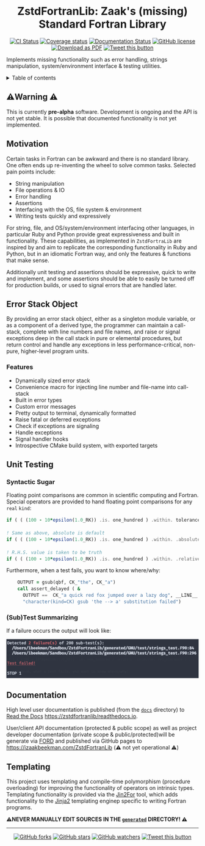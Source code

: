 <div align="center">

# ZstdFortranLib: Zaak's (missing) Standard Fortran Library

[![CI Status][GHA CI img]][GH Actions CI]
[![Coverage status][Test Coverage img]][Code Coverage]
[![Documentation Status][Docs img]][Documentation]
[![GitHub license][license img]][license]
[![Download as PDF][pdf img]][README.pdf]
[![Tweet this button][twitter img]][default tweet]

</div>

Implements missing functionality such as error handling, strings manipulation, system/environment interface &
testing utilities.

<details>
<summary>Table of contents</summary>

<!-- toc -->

- [:warning:Warning :warning:](#warningwarning-warning)
- [Motivation](#motivation)
- [Error Stack Object](#error-stack-object)
  * [Features](#features)
- [Unit Testing](#unit-testing)
  * [Syntactic Sugar](#syntactic-sugar)
  * [(Sub)Test Summarizing](#subtest-summarizing)
- [Documentation](#documentation)
- [Templating](#templating)

<!-- tocstop -->

</details>

## :warning:Warning :warning:

This is currently __pre-alpha__ software. Development is ongoing and the API is not yet stable.
It is possible that documented functionality is not yet implemented.

## Motivation

Certain tasks in Fortran can be awkward and there is no standard library.
One often ends up re-inventing the wheel to solve common tasks. Selected pain points include:

- String manipulation
- File operations & IO
- Error handling
- Assertions
- Interfacing with the OS, file system & environment
- Writing tests quickly and expressively

For string, file, and OS/system/environment interfacing other languages, in particular Ruby and Python
provide great expressiveness and built in functionality. These capabilities, as implemented in
`ZstdFortraLib` are inspired by and aim to replicate the corresponding functionality in Ruby and Python,
but in an idiomatic Fortran way, and only the features & functions that make sense.

Additionally unit testing and assertions should be expressive, quick to write and implement, and
some assertions should be able to easily be turned off for production builds, or used to signal errors
that are handled later.

## Error Stack Object

By providing an error stack object, either as a singleton module variable, or as a component of a derived type,
the programmer can maintain a call-stack, complete with line numbers and file names, and raise or signal
exceptions deep in the call stack in pure or elemental procedures, but return control and handle any
exceptions in less performance-critical, non-pure, higher-level program units.

### Features

- Dynamically sized error stack
- Convenience macro for injecting line number and file-name into call-stack
- Built in error types
- Custom error messages
- Pretty output to terminal, dynamically formatted
- Raise fatal or deferred exceptions
- Check if exceptions are signaling
- Handle exceptions
- Signal handler hooks
- Introspective CMake build system, with exported targets

## Unit Testing

### Syntactic Sugar

Floating point comparisons are common in scientific computing and Fortran. Special operators are provided to
hand floating point comparisons for any `real` `kind`:

``` fortran
if ( ( (100 - 10*epsilon(1.0_RK)) .is. one_hundred ) .within. tolerance ) ...

! Same as above, absolute is default
if ( ( (100 - 10*epsilon(1.0_RK)) .is. one_hundred ) .within. .absolute. tolerance ) ...

! R.H.S. value is taken to be truth
if ( ( (100 - 10*epsilon(1.0_RK)) .is. one_hundred ) .within. .relative. rel_olerance ) ...
```

Furthermore, when a test fails, you want to know where/why:

``` fortran
    OUTPUT = gsub(qbf, CK_"the", CK_"a")
    call assert_delayed ( &
      OUTPUT ==  CK_"a quick red fox jumped over a lazy dog", __LINE__ , &
      "character(kind=CK) gsub 'the --> a' substitution failed")
```

### (Sub)Test Summarizing

If a failure occurs the output will look like:

![Failed test](./docs/img/test-fail.png)

## Documentation

High level user documentation is published (from the [`docs`](./docs) directory) to
[Read the Docs](https://zstdfortranlib/readthedocs.io) <https://zstdfortranlib/readthedocs.io>.

User/client API documentation (protected & public scope) as well as project developer documentation
(private scope & public/protected)will be generate via [FORD] and published
via GitHub pages to https://izaakbeekman.com/ZstdFortranLib (:warning: not yet operational :warning:)

## Templating

This project uses templating and compile-time polymorphism (procedure overloading) for
improving the functionality of operators on intrinsic types. Templating functionality is
provided via the [Jin2For] tool, which adds functionality to the [Jinja2] templating enginep
specific to writing Fortran programs.

__:warning:NEVER MANUALLY EDIT SOURCES IN THE [`generated`] DIRECTORY! :warning:__


---

<div align="center">

[![GitHub forks](https://img.shields.io/github/forks/zbeekman/ZstdFortranLib.svg?style=social&label=Fork)](https://github.com/zbeekman/ZstdFortranLib/fork)
[![GitHub stars](https://img.shields.io/github/stars/zbeekman/ZstdFortranLib.svg?style=social&label=Star)](https://github.com/zbeekman/ZstdFortranLib)
[![GitHub watchers](https://img.shields.io/github/watchers/zbeekman/ZstdFortranLib.svg?style=social&label=Watch)](https://github.com/zbeekman/ZstdFortranLib)
[![Tweet this button][twitter img]][default tweet]

</div>

[GHA CI img]: https://github.com/zbeekman/ZstdFortranLib/workflows/CI/badge.svg "CI build status badge"
[GH Actions CI]: https://github.com/zbeekman/ZstdFortranLib/actions "GH Actions CI"
[Test Coverage img]: https://codecov.io/gh/zbeekman/ZstdFortranLib/branch/develop/graph/badge.svg?flag=unittest_core "Codecov badge"
[Code Coverage]: https://codecov.io/gh/zbeekman/ZstdFortranLib/branch/develop "Code Coverage"
[Docs img]: https://readthedocs.org/projects/zstdfortranlib/badge/?version=latest "RTD badge"
[Documentation]: https://zstdfortranlib.readthedocs.io/en/latest/?badge=latest "High level documentation"
[license img]: https://img.shields.io/badge/license-MIT-blue.svg "MIT License badge"
[license]: ./LICENSE "ZstdFortranLib License (MIT)"
[pdf img]: https://img.shields.io/badge/PDF-README.md-6C2DC7.svg "Download this readme as a PDF"
[README.pdf]: https://md2pdf.herokuapp.com/zbeekman/ZstdFortranLib/blob/master/README.pdf "PDF of this README"
[twitter img]: https://img.shields.io/twitter/url/http/shields.io.svg?style=social
[default tweet]: https://twitter.com/intent/tweet?hashtags=Fortran&related=zbeekman,gnutools,DegenerateConic,jeffdotscience,realmilancurcic,ljdursi,sci_vision&text=Checkout%20ZstdFortranLib,%20the%20missing%20Fortran%20Standard%20Library:%20Error,%20string,%20file%20and%20testing%20classes,%20syntactic%20sugar%20and%20more!&url=https%3A//github.com/zbeekman/ZstdFortranLibrary&via=zbeekman

[FORD]: https://github.com/Fortran-FOSS-Programmers/ford
[`generated`]: ./generated
[Jin2For]: https://gitlab.com/fverdugo/jin2for
[Jinja2]: https://jinja.palletsprojects.com/en/2.10.x/

